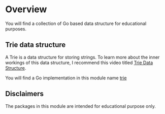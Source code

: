 # Overview

You will find a collection of Go based data structure for educational purposes.

## Trie data structure

A Trie is a data structure for storing strings. To learn more about the inner workings of this data structure, I recommend this video titled [Trie Data Structure](https://www.youtube.com/watch?v=-urNrIAQnNo).

You will find a Go implementation in this module name [trie](./trie)


## Disclaimers

The packages in this module are intended for educational purpose only.